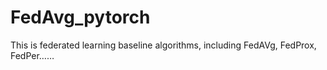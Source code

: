# FedAvg_pytorch
This is federated learning baseline algorithms, including FedAVg, FedProx, FedPer……
